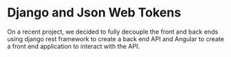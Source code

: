 # Django and Json Web Tokens

On a recent project, we decided to fully decouple the front and back ends using django rest framework to 
create a back end API and Angular to create a front end application to interact with the API.
